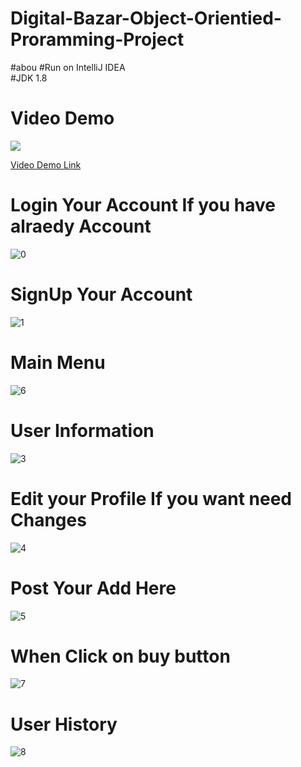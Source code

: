# Digital-Bazar-Object-Orientied-Proramming-Project
#abou
#Run on IntelliJ IDEA  <br />
#JDK 1.8  <br />
# Video Demo

<img src="https://img.shields.io/badge/YouTube-FF0000?style=for-the-badge&logo=youtube&logoColor=white">

<a href="https://www.youtube.com/watch?v=y0PmX2KlXVE&t=127s ">Video Demo Link</a>


# Login Your Account If you have alraedy Account
![0](https://user-images.githubusercontent.com/97384975/180078646-2351f712-f728-494a-8c4b-c3dac61ff2e1.jpg) 

# SignUp Your Account
![1](https://user-images.githubusercontent.com/97384975/180079157-4b8e4e94-572a-4d74-9fb0-5cdbc9dce0ab.jpg)
 

 # Main Menu
 ![6](https://user-images.githubusercontent.com/97384975/180079306-5536ec97-544f-4ebd-9d7f-a290aa51c918.jpg) 

 # User Information
![3](https://user-images.githubusercontent.com/97384975/180079387-6434b9c8-8748-44e2-9bc5-08f1c5f0858d.jpg) 

 # Edit your Profile If you want need Changes 
![4](https://user-images.githubusercontent.com/97384975/180079450-4530c3d7-fffd-4bf5-a5cb-63909d9b068a.jpg) 
  
 # Post Your Add Here 
![5](https://user-images.githubusercontent.com/97384975/180079510-0e9a74a2-5c8f-46cc-b663-34945850facf.jpg) 

# When Click on buy button
![7](https://user-images.githubusercontent.com/97384975/180079752-25c89f5a-6013-46d1-b268-55b6d611a139.jpg)

 # User History
![8](https://user-images.githubusercontent.com/97384975/180079787-ddca36e2-7dad-4770-8701-64a18f232fae.jpg)


